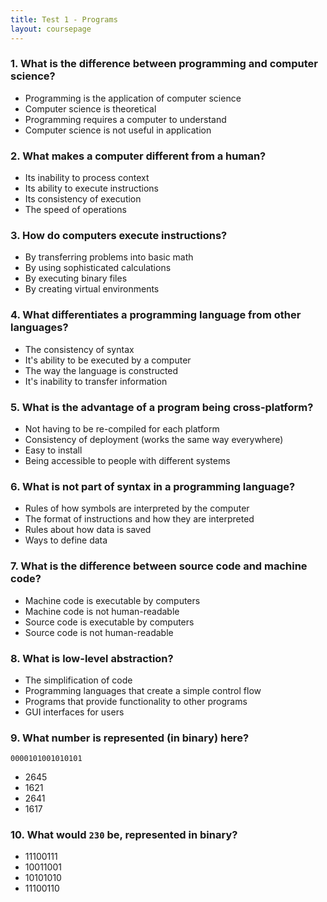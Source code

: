 ```yaml
---
title: Test 1 - Programs
layout: coursepage
---
```


### 1. What is the difference between programming and computer science?

+ Programming is the application of computer science
+ Computer science is theoretical
+ Programming requires a computer to understand
+ Computer science is not useful in application

### 2. What makes a computer different from a human?

+ Its inability to process context
+ Its ability to execute instructions
+ Its consistency of execution
+ The speed of operations

### 3. How do computers execute instructions?

+ By transferring problems into basic math
+ By using sophisticated calculations
+ By executing binary files
+ By creating virtual environments

### 4. What differentiates a programming language from other languages?

+ The consistency of syntax
+ It's ability to be executed by a computer
+ The way the language is constructed
+ It's inability to transfer information

### 5. What is the advantage of a program being cross-platform?

+ Not having to be re-compiled for each platform
+ Consistency of deployment (works the same way everywhere)
+ Easy to install
+ Being accessible to people with different systems

### 6. What is not part of syntax in a programming language?

+ Rules of how symbols are interpreted by the computer
+ The format of instructions and how they are interpreted
+ Rules about how data is saved
+ Ways to define data

### 7. What is the difference between source code and machine code?

+ Machine code is executable by computers
+ Machine code is not human-readable
+ Source code is executable by computers
+ Source code is not human-readable

### 8. What is low-level abstraction?

+ The simplification of code
+ Programming languages that create a simple control flow
+ Programs that provide functionality to other programs
+ GUI interfaces for users

### 9. What number is represented (in binary) here?

    0000101001010101

+ 2645
+ 1621
+ 2641
+ 1617

### 10. What would `230` be, represented in binary?

+ 11100111
+ 10011001
+ 10101010
+ 11100110
